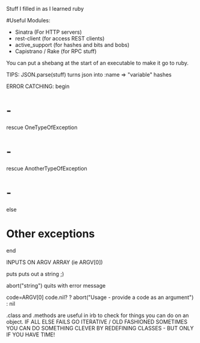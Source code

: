Stuff I filled in as I learned ruby

#Useful Modules:
- Sinatra (For HTTP servers)
- rest-client (for access REST clients)
- active_support (for hashes and bits and bobs)
- Capistrano / Rake (for RPC stuff)

You can put a shebang at the start of an executable to make it go to ruby.

TIPS: 
JSON.parse(stuff) turns json into :name => "variable" hashes

ERROR CATCHING:
begin
   # -
rescue OneTypeOfException
   # -
rescue AnotherTypeOfException
   # -
else
   # Other exceptions
end

INPUTS ON ARGV ARRAY (ie ARGV[0])

puts puts out a string ;)

abort("string") quits with error message

code=ARGV[0]
code.nil? ? abort("Usage - provide a code as an argument") : nil

.class and .methods are useful in irb to check for things you can do on an object.
IF ALL ELSE FAILS GO ITERATIVE / OLD FASHIONED
SOMETIMES YOU CAN DO SOMETHING CLEVER BY REDEFINING CLASSES - BUT ONLY IF YOU HAVE TIME!
